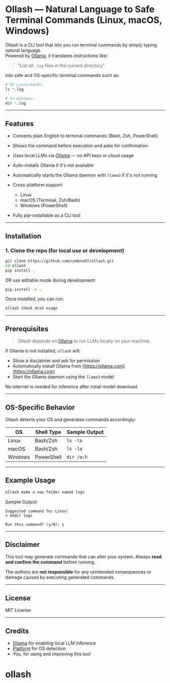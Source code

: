 # Ollash — Natural Language to Safe Terminal Commands (Linux, macOS, Windows)

Ollash is a CLI tool that lets you run terminal commands by simply typing natural language.  
Powered by [Ollama](https://ollama.com), it translates instructions like:

> "List all `.log` files in the current directory"

into safe and OS-specific terminal commands such as:

```bash
# On Linux/macOS:
ls *.log

# On Windows:
dir *.log
````

---

## Features

* Converts plain English to terminal commands (Bash, Zsh, PowerShell)
* Shows the command before execution and asks for confirmation
* Uses local LLMs via [Ollama](https://ollama.com) — no API keys or cloud usage
* Auto-installs Ollama if it's not available
* Automatically starts the Ollama daemon with `llama3` if it's not running
* Cross-platform support:

  * Linux
  * macOS (Terminal, Zsh/Bash)
  * Windows (PowerShell)
* Fully pip-installable as a CLI tool

---

## Installation

### 1. Clone the repo (for local use or development)

```bash
git clone https://github.com/codexx07/ollash.git
cd ollash
pip install .
```

OR use editable mode during development:

```bash
pip install -e .
```

Once installed, you can run:

```bash
ollash check disk usage
```

---

## Prerequisites

> Ollash depends on [Ollama](https://ollama.com) to run LLMs locally on your machine.

If Ollama is not installed, `ollash` will:

* Show a disclaimer and ask for permission
* Automatically install Ollama from [https://ollama.com](https://ollama.com)
* Start the Ollama daemon using the `llama3` model

No internet is needed for inference after initial model download.

---

## OS-Specific Behavior

Ollash detects your OS and generates commands accordingly:

| OS      | Shell Type | Sample Output |
| ------- | ---------- | ------------- |
| Linux   | Bash/Zsh   | `ls -la`      |
| macOS   | Bash/Zsh   | `ls -la`      |
| Windows | PowerShell | `dir /a:h`    |

---

## Example Usage

```bash
ollash make a new folder named logs
```

Sample Output:

```
Suggested command for Linux:
> mkdir logs

Run this command? (y/N): y
```

---

## Disclaimer

This tool may generate commands that can alter your system. Always **read and confirm the command** before running.

The authors are **not responsible** for any unintended consequences or damage caused by executing generated commands.

---

## License

MIT License

---

## Credits

* [Ollama](https://ollama.com) for enabling local LLM inference
* [Platform](https://docs.python.org/3/library/platform.html) for OS detection
* You, for using and improving this tool
# ollash
